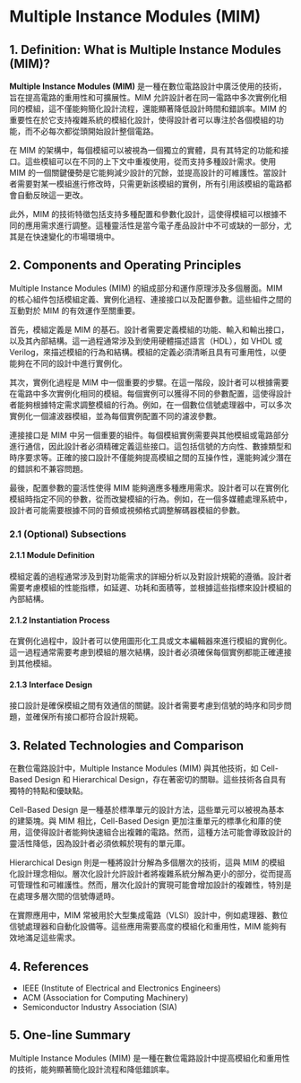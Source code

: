 # Multiple Instance Modules (MIM)

## 1. Definition: What is **Multiple Instance Modules (MIM)**?

**Multiple Instance Modules (MIM)** 是一種在數位電路設計中廣泛使用的技術，旨在提高電路的重用性和可擴展性。MIM 允許設計者在同一電路中多次實例化相同的模組，這不僅能夠簡化設計流程，還能顯著降低設計時間和錯誤率。MIM 的重要性在於它支持複雜系統的模組化設計，使得設計者可以專注於各個模組的功能，而不必每次都從頭開始設計整個電路。

在 MIM 的架構中，每個模組可以被視為一個獨立的實體，具有其特定的功能和接口。這些模組可以在不同的上下文中重複使用，從而支持多種設計需求。使用 MIM 的一個關鍵優勢是它能夠減少設計的冗餘，並提高設計的可維護性。當設計者需要對某一模組進行修改時，只需更新該模組的實例，所有引用該模組的電路都會自動反映這一更改。

此外，MIM 的技術特徵包括支持多種配置和參數化設計，這使得模組可以根據不同的應用需求進行調整。這種靈活性是當今電子產品設計中不可或缺的一部分，尤其是在快速變化的市場環境中。

## 2. Components and Operating Principles

Multiple Instance Modules (MIM) 的組成部分和運作原理涉及多個層面。MIM 的核心組件包括模組定義、實例化過程、連接接口以及配置參數。這些組件之間的互動對於 MIM 的有效運作至關重要。

首先，模組定義是 MIM 的基石。設計者需要定義模組的功能、輸入和輸出接口，以及其內部結構。這一過程通常涉及到使用硬體描述語言（HDL），如 VHDL 或 Verilog，來描述模組的行為和結構。模組的定義必須清晰且具有可重用性，以便能夠在不同的設計中進行實例化。

其次，實例化過程是 MIM 中一個重要的步驟。在這一階段，設計者可以根據需要在電路中多次實例化相同的模組。每個實例可以獲得不同的參數配置，這使得設計者能夠根據特定需求調整模組的行為。例如，在一個數位信號處理器中，可以多次實例化一個濾波器模組，並為每個實例配置不同的濾波參數。

連接接口是 MIM 中另一個重要的組件。每個模組實例需要與其他模組或電路部分進行通信，因此設計者必須精確定義這些接口。這包括信號的方向性、數據類型和時序要求等。正確的接口設計不僅能夠提高模組之間的互操作性，還能夠減少潛在的錯誤和不兼容問題。

最後，配置參數的靈活性使得 MIM 能夠適應多種應用需求。設計者可以在實例化模組時指定不同的參數，從而改變模組的行為。例如，在一個多媒體處理系統中，設計者可能需要根據不同的音頻或視頻格式調整解碼器模組的參數。

### 2.1 (Optional) Subsections

#### 2.1.1 Module Definition

模組定義的過程通常涉及到對功能需求的詳細分析以及對設計規範的遵循。設計者需要考慮模組的性能指標，如延遲、功耗和面積等，並根據這些指標來設計模組的內部結構。

#### 2.1.2 Instantiation Process

在實例化過程中，設計者可以使用圖形化工具或文本編輯器來進行模組的實例化。這一過程通常需要考慮到模組的層次結構，設計者必須確保每個實例都能正確連接到其他模組。

#### 2.1.3 Interface Design

接口設計是確保模組之間有效通信的關鍵。設計者需要考慮到信號的時序和同步問題，並確保所有接口都符合設計規範。

## 3. Related Technologies and Comparison

在數位電路設計中，Multiple Instance Modules (MIM) 與其他技術，如 Cell-Based Design 和 Hierarchical Design，存在著密切的關聯。這些技術各自具有獨特的特點和優缺點。

Cell-Based Design 是一種基於標準單元的設計方法，這些單元可以被視為基本的建築塊。與 MIM 相比，Cell-Based Design 更加注重單元的標準化和庫的使用，這使得設計者能夠快速組合出複雜的電路。然而，這種方法可能會導致設計的靈活性降低，因為設計者必須依賴於現有的單元庫。

Hierarchical Design 則是一種將設計分解為多個層次的技術，這與 MIM 的模組化設計理念相似。層次化設計允許設計者將複雜系統分解為更小的部分，從而提高可管理性和可維護性。然而，層次化設計的實現可能會增加設計的複雜性，特別是在處理多層次間的信號傳遞時。

在實際應用中，MIM 常被用於大型集成電路（VLSI）設計中，例如處理器、數位信號處理器和自動化設備等。這些應用需要高度的模組化和重用性，MIM 能夠有效地滿足這些需求。

## 4. References

- IEEE (Institute of Electrical and Electronics Engineers)
- ACM (Association for Computing Machinery)
- Semiconductor Industry Association (SIA)

## 5. One-line Summary

Multiple Instance Modules (MIM) 是一種在數位電路設計中提高模組化和重用性的技術，能夠顯著簡化設計流程和降低錯誤率。